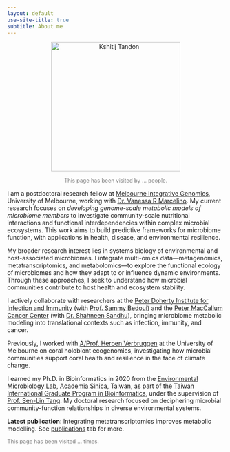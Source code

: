 ```yaml
---
layout: default
use-site-title: true
subtitle: About me
---
```

<p align="center">
  <img src="/img/kshitijtandon.jpg" alt="Kshitij Tandon" height="300px">
</p>

<p align="center" style="font-size: 0.9em; color: gray;">
  This page has been visited by <span id="visit-count">...</span> people.
</p>

<script>
  document.addEventListener("DOMContentLoaded", function() {
    fetch('https://api.countapi.xyz/hit/kshitijtandon.github.io/about/visits')
      .then(response => response.json())
      .then(data => {
        document.getElementById('visit-count').textContent = data.value;
      })
      .catch(error => {
        console.error('Count API error:', error);
        document.getElementById('visit-count').textContent = 'N/A';
      });
  });
</script>

I am a postdoctoral research fellow at [Melbourne Integrative Genomics](https://sites.research.unimelb.edu.au/integrative-genomics), University of Melbourne, working with [Dr. Vanessa R Marcelino](https://www.hologenomics.org/). My current research focuses on *developing genome-scale metabolic models of microbiome members* to investigate community-scale nutritional interactions and functional interdependencies within complex microbial ecosystems. This work aims to build predictive frameworks for microbiome function, with applications in health, disease, and environmental resilience.

My broader research interest lies in systems biology of environmental and host-associated microbiomes. I integrate multi-omics data—metagenomics, metatranscriptomics, and metabolomics—to explore the functional ecology of microbiomes and how they adapt to or influence dynamic environments. Through these approaches, I seek to understand how microbial communities contribute to host health and ecosystem stability.

I actively collaborate with researchers at the [Peter Doherty Institute for Infection and Immunity](https://www.doherty.edu.au) (with [Prof. Sammy Bedoui](https://www.doherty.edu.au/people/sammy_bedoui)) and the [Peter MacCallum Cancer Center](https://www.petermac.org) (with [Dr. Shahneen Sandhu](https://www.petermac.org/expert-finder/details/shahneen-sandhu)), bringing microbiome metabolic modeling into translational contexts such as infection, immunity, and cancer.

Previously, I worked with [A/Prof. Heroen Verbruggen](https://hverbruggen.github.io//) at the University of Melbourne on coral holobiont ecogenomics, investigating how microbial communities support coral health and resilience in the face of climate change.

I earned my Ph.D. in Bioinformatics in 2020 from the [Environmental Microbiology Lab](https://sltang.biodiv.tw/index.php), [Academia Sinica](https://www.sinica.edu.tw/en), Taiwan, as part of the [Taiwan International Graduate Program in Bioinformatics](https://idv.sinica.edu.tw/tigpbio/index.html), under the supervision of [Prof. Sen-Lin Tang](https://sltang.biodiv.tw). My doctoral research focused on deciphering microbial community-function relationships in diverse environmental systems.

**Latest publication**: Integrating metatranscriptomics improves metabolic modelling. See [publications](https://kshitijtandon.github.io/publications/) tab for more.

<p align="left" style="font-size: 0.9em; color: gray;">
  This page has been visited <span id="visit-count">...</span> times.
</p>

